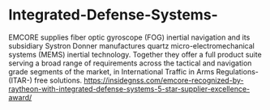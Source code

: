 # Integrated-Defense-Systems-
EMCORE supplies fiber optic gyroscope (FOG) inertial navigation and its subsidiary Systron Donner manufactures quartz micro-electromechanical systems (MEMS) inertial technology. Together they offer a full product suite serving a broad range of requirements across the tactical and navigation grade segments of the market, in International Traffic in Arms Regulations- (ITAR-) free solutions. https://insidegnss.com/emcore-recognized-by-raytheon-with-integrated-defense-systems-5-star-supplier-excellence-award/
